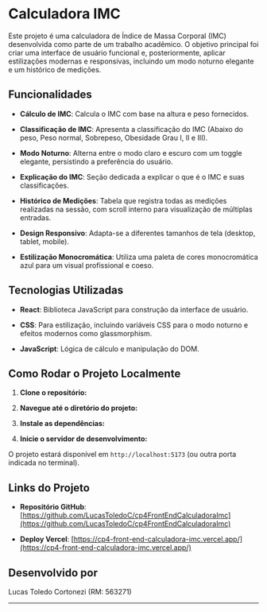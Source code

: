 # Calculadora IMC

Este projeto é uma calculadora de Índice de Massa Corporal (IMC) desenvolvida como parte de um trabalho acadêmico. O objetivo principal foi criar uma interface de usuário funcional e, posteriormente, aplicar estilizações modernas e responsivas, incluindo um modo noturno elegante e um histórico de medições.

## Funcionalidades

- **Cálculo de IMC**: Calcula o IMC com base na altura e peso fornecidos.

- **Classificação de IMC**: Apresenta a classificação do IMC (Abaixo do peso, Peso normal, Sobrepeso, Obesidade Grau I, II e III).

- **Modo Noturno**: Alterna entre o modo claro e escuro com um toggle elegante, persistindo a preferência do usuário.

- **Explicação do IMC**: Seção dedicada a explicar o que é o IMC e suas classificações.

- **Histórico de Medições**: Tabela que registra todas as medições realizadas na sessão, com scroll interno para visualização de múltiplas entradas.

- **Design Responsivo**: Adapta-se a diferentes tamanhos de tela (desktop, tablet, mobile).

- **Estilização Monocromática**: Utiliza uma paleta de cores monocromática azul para um visual profissional e coeso.

## Tecnologias Utilizadas

- **React**: Biblioteca JavaScript para construção da interface de usuário.

- **CSS**: Para estilização, incluindo variáveis CSS para o modo noturno e efeitos modernos como glassmorphism.

- **JavaScript**: Lógica de cálculo e manipulação do DOM.

## Como Rodar o Projeto Localmente

1. **Clone o repositório:**

1. **Navegue até o diretório do projeto:**

1. **Instale as dependências:**

1. **Inicie o servidor de desenvolvimento:**

O projeto estará disponível em `http://localhost:5173` (ou outra porta indicada no terminal).

## Links do Projeto

- **Repositório GitHub**: [https://github.com/LucasToledoC/cp4FrontEndCalculadoraImc](https://github.com/LucasToledoC/cp4FrontEndCalculadoraImc)

- **Deploy Vercel**: [https://cp4-front-end-calculadora-imc.vercel.app/](https://cp4-front-end-calculadora-imc.vercel.app/)

## Desenvolvido por

Lucas Toledo Cortonezi (RM: 563271)

---


